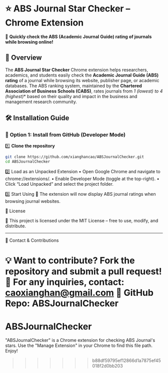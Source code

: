 # ⭐ ABS Journal Star Checker – Chrome Extension  

🚀 **Quickly check the ABS (Academic Journal Guide) rating of journals while browsing online!**  

## 📖 **Overview**  
The **ABS Journal Star Checker** Chrome extension helps researchers, academics, and students easily check the **Academic Journal Guide (ABS) rating** of a journal while browsing its website, publisher page, or academic databases. The ABS ranking system, maintained by the **Chartered Association of Business Schools (CABS)**, rates journals from **1 (lowest) to 4* (highest)** based on their quality and impact in the business and management research community.  

## 🛠 **Installation Guide**  
### 📌 **Option 1: Install from GitHub (Developer Mode)**  
1️⃣ **Clone the repository**  
```bash
git clone https://github.com/xianghancao/ABSJournalChecker.git
cd ABSJournalChecker
```

2️⃣ Load as an Unpacked Extension
	•	Open Google Chrome and navigate to chrome://extensions/.
	•	Enable Developer Mode (toggle at the top-right).
	•	Click “Load Unpacked” and select the project folder.

3️⃣ Start Using 🎉
The extension will now display ABS journal ratings when browsing journal websites.


📜 License

📝 This project is licensed under the MIT License – free to use, modify, and distribute.

---

💬 Contact & Contributions

💡 Want to contribute? Fork the repository and submit a pull request!
📧 For any inquiries, contact: caoxianghan@gmail.com
🔗 GitHub Repo: ABSJournalChecker
=======
# ABSJournalChecker

"ABSJournalChecker" is a Chrome extension for checking ABS Journal's stars. Use the "Manage Extension" in your Chrome to find this file path. Enjoy!
>>>>>>> b88df59795ef12866d1a7875ef45018f2d0bb203
